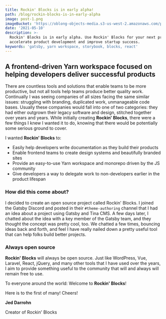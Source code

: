 ```yaml
---
title: Rockin' Blocks is in early alpha!
path: /blog/rockin-blocks-is-in-early-alpha
image: post-1.png
imageBucket: 'https://oblong-objects-media.s3-us-west-2.amazonaws.com/post-1.png'
date: '2021-05-10'
description: >-
  Rockin' Blocks is in early alpha. Use Rockin' Blocks for your next project to
  accelerate product development and improve startup success.
keywords: 'gatsby, yarn workspace, storybook, blocks, react'
---
```


## A frontend-driven Yarn workspace focused on helping developers deliver successful products

There are countless tools and solutions that enable teams to be more productive, but not all tools help teams produce better quality work. Continually I was seeing companies of all sizes facing the same similar issues: struggling with branding, duplicated work, unmanageable code bases. Usually these companies would fall into one of two categories: they had either outgrown their legacy software and design, stitched together over years and years. While initially creating **Rockin' Blocks**, there were a few things I knew I wanted it to do, knowing that there would be potentially some serious ground to cover.

I wanted **Rockin' Blocks** to:

- Easily help developers write documentation as they build their products
- Enable frontend teams to create design systems and beautifully branded sites
- Provide an easy-to-use Yarn workspace and monorepo driven by the JS community
- Give developers a way to delegate work to non-developers earlier in the product lifespan

### How did this come about?

I decided to create an open source project called Rockin' Blocks. I joined the Gatsby Discord and posted in their `#theme-authoring` channel that I had an idea about a project using Gatsby and Tina CMS. A few days later, I chatted about the idea with a key member of the Gatsby team, and they thought the concept was pretty cool, too. We chatted a few times, bouncing ideas back and forth, and feel I have really nailed down a pretty useful tool that can help folks build better projects.

### Always open source

**Rockin' Blocks** will always be open source. Just like WordPress, Vue, Laravel, React, jQuery, and many other tools that I have used over the years, I aim to provide something useful to the community that will and always will remain free to use.

To everyone around the world: Welcome to **Rockin' Blocks**!

Here is to the first of many! Cheers!

**Jed Darrohn**

Creator of Rockin' Blocks
